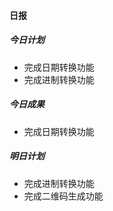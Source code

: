 #### 日报


##### 今日计划

+ 完成日期转换功能
+ 完成进制转换功能



##### 今日成果

+ 完成日期转换功能


##### 明日计划

+ 完成进制转换功能
+ 完成二维码生成功能
